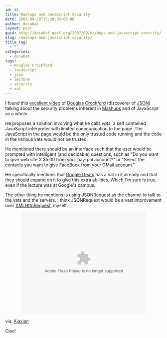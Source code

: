 ```yaml
---
id: 68
title: Mashups and JavaScript Security
date: 2007-09-28T15:28:03+00:00
author: docwhat
layout: post
guid: http://docwhat.gerf.org/2007/09/mashups-and-javascript-security/
slug: /mashups-and-javascript-security/
title_tag:
  - ""
categories:
  - docwhat
tags:
  - Douglas Crockford
  - JavaScript
  - json
  - lecture
  - security
  - vat
---
```

I found this <a href="http://video.google.com/videoplay?docid=452089494323007214&q=user%3A%22Google+engEDU%22&total=333&start=0&num=10&so=1&type=search&plindex=5">excellent video</a> of <a href="http://crockford.com/">Douglas Crockford</a> (discoverer of <a href="http://json.org/" rel="tag">JSON</a>) talking about the security problems inherent in <a href="http://en.wikipedia.org/wiki/Mashup_%28web_application_hybrid%29" rel="tag">Mashups</a> and of JavaScript as a whole.

He proposes a solution involving what he calls <em>vats</em>; a self contained JavaScript interpreter with limited communication to the page.  The JavaScript in the page would be the only trusted code running and the code in the various vats would not be trusted.

<!--more-->He mentioned there should be an interface such that the user would be prompted with intelligent (and decidable) questions, such as "Do you want to give web site X $5.00 from your pay-pal account?" or "Select the contacts you want to give FaceBook from your GMail account."

He specifically mentions that <a href="http://gears.google.com/">Google Gears</a> has a vat in it already and that they should expand on it to give this extra abilities.  Which I'm sure is true, even if the lecture was at Google's campus.

The other thing he mentions is using <a href="http://json.org/JSONRequest.html">JSONRequest</a> as the channel to talk to the vats and the servers.  I think JSONRequest would be a vast improvement over <a href="http://en.wikipedia.org/wiki/Xmlhttprequest" rel="tag">XMLHttpRequest</a>, myself.

<p style="text-align: center"><embed style="width:400px; height:326px;" id="VideoPlayback" type="application/x-shockwave-flash" src="http://video.google.com/googleplayer.swf?docId=452089494323007214&hl=en" flashvars=""> </embed></p>

<p class="attributed">via: <a href="http://ajaxian.com/archives/gears-and-the-mashup-problem">Ajaxian</a></p>

Ciao!
